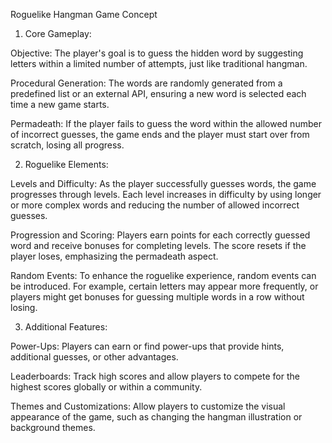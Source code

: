 
Roguelike Hangman Game Concept
1. Core Gameplay:

Objective: The player's goal is to guess the hidden word by suggesting letters within a limited number of attempts, just like traditional hangman.

Procedural Generation: The words are randomly generated from a predefined list or an external API, ensuring a new word is selected each time a new game starts.

Permadeath: If the player fails to guess the word within the allowed number of incorrect guesses, the game ends and the player must start over from scratch, losing all progress.

2. Roguelike Elements:

Levels and Difficulty: As the player successfully guesses words, the game progresses through levels. Each level increases in difficulty by using longer or more complex words and reducing the number of allowed incorrect guesses.

Progression and Scoring: Players earn points for each correctly guessed word and receive bonuses for completing levels. The score resets if the player loses, emphasizing the permadeath aspect.

Random Events: To enhance the roguelike experience, random events can be introduced. For example, certain letters may appear more frequently, or players might get bonuses for guessing multiple words in a row without losing.

3. Additional Features:

Power-Ups: Players can earn or find power-ups that provide hints, additional guesses, or other advantages.

Leaderboards: Track high scores and allow players to compete for the highest scores globally or within a community.

Themes and Customizations: Allow players to customize the visual appearance of the game, such as changing the hangman illustration or background themes.

